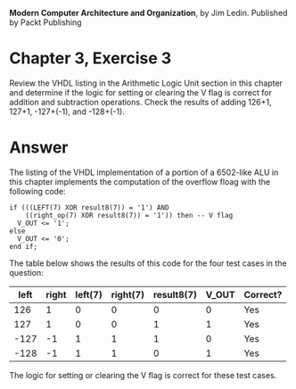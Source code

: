 __Modern Computer Architecture and Organization__, by Jim Ledin. Published by Packt Publishing
# Chapter 3, Exercise 3

Review the VHDL listing in the Arithmetic Logic Unit section in this chapter and determine if the logic for setting or clearing the V flag is correct for addition and subtraction operations. Check the results of adding 126+1, 127+1, -127+(-1), and -128+(-1).

# Answer
The listing of the VHDL implementation of a portion of a 6502-like ALU in this chapter implements the computation of the overflow floag with the following code:

    if (((LEFT(7) XOR result8(7)) = '1') AND
        ((right_op(7) XOR result8(7)) = '1')) then -- V flag
      V_OUT <= '1';
    else
      V_OUT <= '0';
    end if;

The table below shows the results of this code for the four test cases in the question:

left | right | left(7) | right(7) | result8(7) | V_OUT | Correct?
---- | ----- | ------- | -------- | ---------- | ----- | --------
126 | 1 | 0 | 0 | 0 | 0 | Yes
127 | 1 | 0 | 0 | 1 | 1 | Yes
-127 | -1 | 1 | 1 | 1 | 0 | Yes
-128 | -1 | 1 | 1 | 0 | 1 | Yes

The logic for setting or clearing the V flag is correct for these test cases.